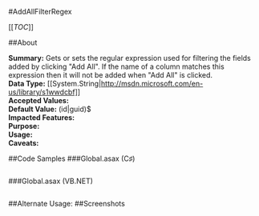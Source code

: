 #AddAllFilterRegex

[[_TOC_]]

##About

**Summary:**  Gets or sets the regular expression used for filtering the fields added by clicking "Add All". If the name of a column matches this expression then it will not be added when "Add All" is clicked.   
**Data Type:** [[System.String|http://msdn.microsoft.com/en-us/library/s1wwdcbf]]  
**Accepted Values:**   
**Default Value:** (id&#124;guid)$  
**Impacted Features:**   
**Purpose:**   
**Usage:**   
**Caveats:**   

##Code Samples
###Global.asax (C♯)

```csharp
```

###Global.asax (VB.NET)

```visualbasic
```
##Alternate Usage: 
##Screenshots
